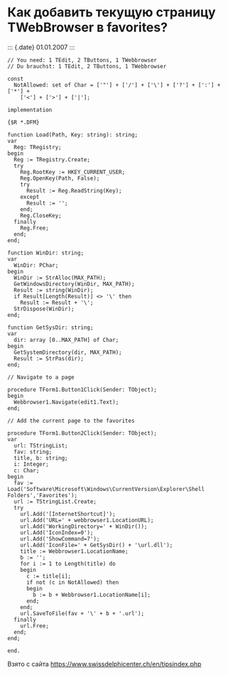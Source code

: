 Как добавить текущую страницу TWebBrowser в favorites?
======================================================

::: {.date}
01.01.2007
:::

    // You need: 1 TEdit, 2 TButtons, 1 TWebbrowser 
    // Du brauchst: 1 TEdit, 2 TButtons, 1 TWebbrowser 
     
    const 
      NotAllowed: set of Char = ['"'] + ['/'] + ['\'] + ['?'] + [':'] + ['*'] + 
        ['<'] + ['>'] + ['|']; 
     
    implementation 
     
    {$R *.DFM} 
     
    function Load(Path, Key: string): string; 
    var 
      Reg: TRegistry; 
    begin 
      Reg := TRegistry.Create; 
      try 
        Reg.RootKey := HKEY_CURRENT_USER; 
        Reg.OpenKey(Path, False); 
        try 
          Result := Reg.ReadString(Key); 
        except 
          Result := ''; 
        end; 
        Reg.CloseKey; 
      finally 
        Reg.Free; 
      end; 
    end; 
     
    function WinDir: string; 
    var 
      WinDir: PChar; 
    begin 
      WinDir := StrAlloc(MAX_PATH); 
      GetWindowsDirectory(WinDir, MAX_PATH); 
      Result := string(WinDir); 
      if Result[Length(Result)] <> '\' then 
        Result := Result + '\'; 
      StrDispose(WinDir); 
    end; 
     
    function GetSysDir: string; 
    var 
      dir: array [0..MAX_PATH] of Char; 
    begin 
      GetSystemDirectory(dir, MAX_PATH); 
      Result := StrPas(dir); 
    end; 
     
    // Navigate to a page 
     
    procedure TForm1.Button1Click(Sender: TObject); 
    begin 
      Webbrowser1.Navigate(edit1.Text); 
    end; 
     
    // Add the current page to the favorites 
     
    procedure TForm1.Button2Click(Sender: TObject); 
    var 
      url: TStringList; 
      fav: string; 
      title, b: string; 
      i: Integer; 
      c: Char; 
    begin 
      fav := Load('Software\Microsoft\Windows\CurrentVersion\Explorer\Shell Folders','Favorites'); 
      url := TStringList.Create; 
      try 
        url.Add('[InternetShortcut]'); 
        url.Add('URL=' + webbrowser1.LocationURL); 
        url.Add('WorkingDirectory=' + WinDir()); 
        url.Add('IconIndex=0'); 
        url.Add('ShowCommand=7'); 
        url.Add('IconFile=' + GetSysDir() + '\url.dll'); 
        title := Webbrowser1.LocationName; 
        b := ''; 
        for i := 1 to Length(title) do 
        begin 
          c := title[i]; 
          if not (c in NotAllowed) then 
          begin 
            b := b + Webbrowser1.LocationName[i]; 
          end; 
        end; 
        url.SaveToFile(fav + '\' + b + '.url'); 
      finally 
        url.Free; 
      end; 
    end; 
     
    end.

Взято с сайта <https://www.swissdelphicenter.ch/en/tipsindex.php>
